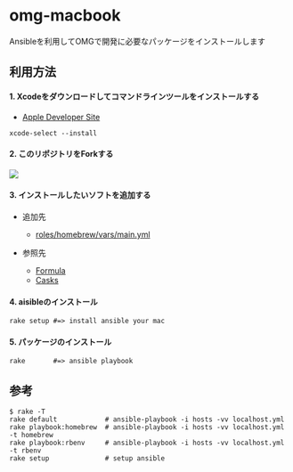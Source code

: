 # omg-macbook

Ansibleを利用してOMGで開発に必要なパッケージをインストールします

## 利用方法

#### 1. Xcodeをダウンロードしてコマンドラインツールをインストールする

  * [Apple Developer Site](link-apple)

```
xcode-select --install
```

#### 2. このリポジトリをForkする

![](https://raw.githubusercontent.com/mrtaddy/omg-macbook/master/images/fork_button.png)

#### 3. インストールしたいソフトを追加する

  * 追加先
    * [roles/homebrew/vars/main.yml](link-main-yaml)

  * 参照先
    * [Formula](link-formula)
    * [Casks](link-casks)

#### 4. aisibleのインストール

```
rake setup #=> install ansible your mac
```

#### 5. パッケージのインストール

```
rake       #=> ansible playbook
```

## 参考

```
$ rake -T
rake default            # ansible-playbook -i hosts -vv localhost.yml
rake playbook:homebrew  # ansible-playbook -i hosts -vv localhost.yml -t homebrew
rake playbook:rbenv     # ansible-playbook -i hosts -vv localhost.yml -t rbenv
rake setup              # setup ansible
```

[link-apple]:https://developer.apple.com/jp/
[link-formula]:https://github.com/Homebrew/homebrew/tree/master/Library/Formula
[link-casks]:https://github.com/phinze/homebrew-cask/tree/master/Casks
[link-main-yml]:https://github.com/mrtaddy/omg-macbook/blob/master/roles/homebrew/vars/main.yml
